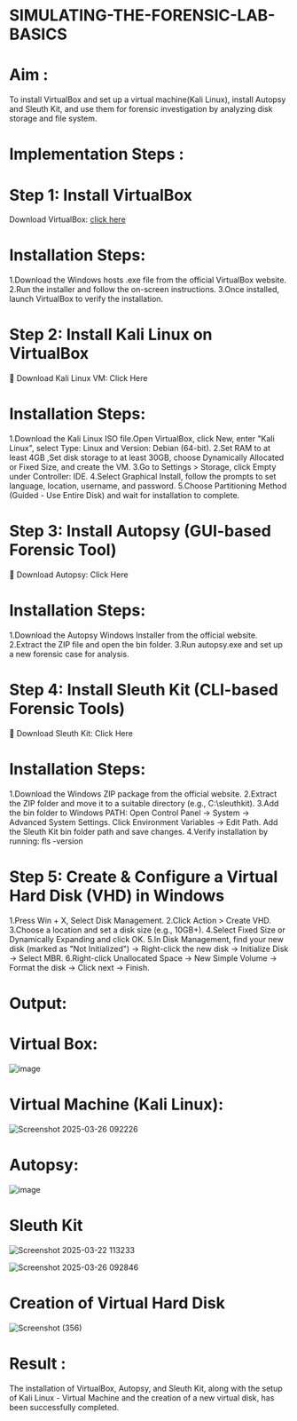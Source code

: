#  SIMULATING-THE-FORENSIC-LAB-BASICS
# Aim :
To install VirtualBox and set up a virtual machine(Kali Linux), install Autopsy and Sleuth Kit, and use them for forensic investigation by analyzing disk storage and file system.

# Implementation Steps :
# Step 1: Install VirtualBox
 Download VirtualBox: [click here](https://virtualbox.en.softonic.com/)

# Installation Steps:
 1.Download the Windows hosts .exe file from the official VirtualBox website.
 2.Run the installer and follow the on-screen instructions.
 3.Once installed, launch VirtualBox to verify the installation.
# Step 2: Install Kali Linux on VirtualBox
🔗 Download Kali Linux VM: Click Here

# Installation Steps:
 1.Download the Kali Linux ISO file.Open VirtualBox, click New, enter "Kali Linux", select Type: Linux and Version: Debian (64-bit).
 2.Set RAM to at least 4GB ,Set disk storage to at least 30GB, choose Dynamically Allocated or Fixed Size, and create the VM.
 3.Go to Settings > Storage, click Empty under Controller: IDE.
 4.Select Graphical Install, follow the prompts to set language, location, username, and password.
 5.Choose Partitioning Method (Guided - Use Entire Disk) and wait for installation to complete.
# Step 3: Install Autopsy (GUI-based Forensic Tool)
🔗 Download Autopsy: Click Here

# Installation Steps:
 1.Download the Autopsy Windows Installer from the official website.
 2.Extract the ZIP file and open the bin folder.
 3.Run autopsy.exe and set up a new forensic case for analysis.
# Step 4: Install Sleuth Kit (CLI-based Forensic Tools)
🔗 Download Sleuth Kit: Click Here

# Installation Steps:
 1.Download the Windows ZIP package from the official website.
 2.Extract the ZIP folder and move it to a suitable directory (e.g., C:\sleuthkit).
 3.Add the bin folder to Windows PATH:
   Open Control Panel → System → Advanced System Settings.
   Click Environment Variables → Edit Path.
   Add the Sleuth Kit bin folder path and save changes.
 4.Verify installation by running:
   fls -version

# Step 5: Create & Configure a Virtual Hard Disk (VHD) in Windows
 1.Press Win + X, Select Disk Management.
 2.Click Action > Create VHD.
 3.Choose a location and set a disk size (e.g., 10GB+).
 4.Select Fixed Size or Dynamically Expanding and click OK.
 5.In Disk Management, find your new disk (marked as "Not Initialized") -> Right-click the new disk → Initialize Disk → Select MBR.
 6.Right-click Unallocated Space → New Simple Volume → Format the disk -> Click next → Finish.
# Output:
# Virtual Box:

![image](https://github.com/user-attachments/assets/902c3247-9bf3-4ae4-a6c5-4c6f543f5615)

# Virtual Machine (Kali Linux):

![Screenshot 2025-03-26 092226](https://github.com/user-attachments/assets/730db221-8a83-48a1-8b73-e27146331f6c)

# Autopsy:

![image](https://github.com/user-attachments/assets/b8bada01-d7e1-4460-b7f0-6fa293c3e7a8)


# Sleuth Kit

![Screenshot 2025-03-22 113233](https://github.com/user-attachments/assets/81c32459-1b5c-4f0e-bd32-c766ace6216f)

![Screenshot 2025-03-26 092846](https://github.com/user-attachments/assets/f29b4cbf-4e3c-4e04-9ee6-67ddad89b7cf)


# Creation of Virtual Hard Disk


![Screenshot (356)](https://github.com/user-attachments/assets/7ab2a92b-b1c5-40a8-849c-c8124294c04b)

# Result :
The installation of VirtualBox, Autopsy, and Sleuth Kit, along with the setup of Kali Linux - Virtual Machine and the creation of a new virtual disk, has been successfully completed.
